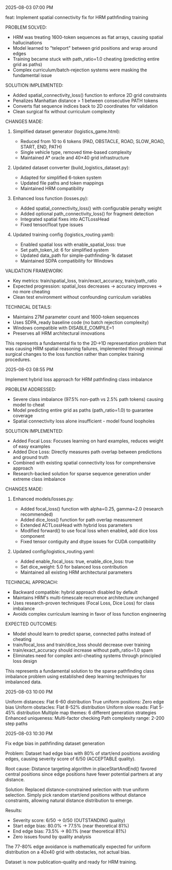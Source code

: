 2025-08-03 07:00 PM

feat: Implement spatial connectivity fix for HRM pathfinding training

PROBLEM SOLVED:
- HRM was treating 1600-token sequences as flat arrays, causing spatial hallucinations
- Model learned to "teleport" between grid positions and wrap around edges
- Training became stuck with path_ratio=1.0 cheating (predicting entire grid as paths)
- Complex curriculum/batch-rejection systems were masking the fundamental issue

SOLUTION IMPLEMENTED:
- Added spatial_connectivity_loss() function to enforce 2D grid constraints
- Penalizes Manhattan distance > 1 between consecutive PATH tokens
- Converts flat sequence indices back to 2D coordinates for validation
- Clean surgical fix without curriculum complexity

CHANGES MADE:
1. Simplified dataset generator (logistics_game.html):
   - Reduced from 10 to 6 tokens (PAD, OBSTACLE, ROAD, SLOW_ROAD, START, END, PATH)
   - Single vehicle type, removed time-based complexity
   - Maintained A* oracle and 40×40 grid infrastructure

2. Updated dataset converter (build_logistics_dataset.py):
   - Adapted for simplified 6-token system
   - Updated file paths and token mappings
   - Maintained HRM compatibility

3. Enhanced loss function (losses.py):
   - Added spatial_connectivity_loss() with configurable penalty weight
   - Added optional path_connectivity_loss() for fragment detection
   - Integrated spatial fixes into ACTLossHead
   - Fixed tensor/float type issues

4. Updated training config (logistics_routing.yaml):
   - Enabled spatial loss with enable_spatial_loss: true
   - Set path_token_id: 6 for simplified system
   - Updated data_path for simple-pathfinding-1k dataset
   - Maintained SDPA compatibility for Windows

VALIDATION FRAMEWORK:
- Key metrics: train/spatial_loss, train/exact_accuracy, train/path_ratio
- Expected progression: spatial_loss decreases → accuracy improves → no more cheating
- Clean test environment without confounding curriculum variables

TECHNICAL DETAILS:
- Maintains 27M parameter count and 1600-token sequences
- Uses SDPA_ready baseline code (no batch rejection complexity)
- Windows compatible with DISABLE_COMPILE=1
- Preserves all HRM architectural innovations

This represents a fundamental fix to the 2D→1D representation problem that was
causing HRM spatial reasoning failures, implemented through minimal surgical
changes to the loss function rather than complex training procedures.


2025-08-03 08:55 PM

Implement hybrid loss approach for HRM pathfinding class imbalance

PROBLEM ADDRESSED:
- Severe class imbalance (97.5% non-path vs 2.5% path tokens) causing model to cheat
- Model predicting entire grid as paths (path_ratio=1.0) to guarantee coverage
- Spatial connectivity loss alone insufficient - model found loopholes

SOLUTION IMPLEMENTED:
- Added Focal Loss: Focuses learning on hard examples, reduces weight of easy examples
- Added Dice Loss: Directly measures path overlap between predictions and ground truth  
- Combined with existing spatial connectivity loss for comprehensive approach
- Research-backed solution for sparse sequence generation under extreme class imbalance

CHANGES MADE:
1. Enhanced models/losses.py:
   - Added focal_loss() function with alpha=0.25, gamma=2.0 (research recommended)
   - Added dice_loss() function for path overlap measurement
   - Extended ACTLossHead with hybrid loss parameters
   - Modified forward() to use focal loss when enabled, add dice loss component
   - Fixed tensor contiguity and dtype issues for CUDA compatibility

2. Updated config/logistics_routing.yaml:
   - Added enable_focal_loss: true, enable_dice_loss: true
   - Set dice_weight: 5.0 for balanced loss contribution
   - Maintained all existing HRM architectural parameters

TECHNICAL APPROACH:
- Backward compatible: hybrid approach disabled by default
- Maintains HRM's multi-timescale recurrence architecture unchanged
- Uses research-proven techniques (Focal Loss, Dice Loss) for class imbalance
- Avoids complex curriculum learning in favor of loss function engineering

EXPECTED OUTCOMES:
- Model should learn to predict sparse, connected paths instead of cheating
- train/focal_loss and train/dice_loss should decrease over training
- train/exact_accuracy should increase without path_ratio=1.0 spam
- Eliminates need for complex anti-cheating systems through principled loss design

This represents a fundamental solution to the sparse pathfinding class imbalance
problem using established deep learning techniques for imbalanced data.


2025-08-03 10:00 PM

Uniform distances: Flat 6-60 distribution
True uniform positions: Zero edge bias
Uniform obstacles: Flat 8-52% distribution
Uniform slow roads: Flat 5-45% distribution
Multiple map themes: 6 different generation strategies
Enhanced uniqueness: Multi-factor checking
Path complexity range: 2-200 step paths


2025-08-03 10:30 PM

Fix edge bias in pathfinding dataset generation

Problem: Dataset had edge bias with 80% of start/end positions avoiding edges, 
causing severity score of 6/50 (ACCEPTABLE quality).

Root cause: Distance targeting algorithm in placeStartAndEnd() favored central 
positions since edge positions have fewer potential partners at any distance.

Solution: Replaced distance-constrained selection with true uniform selection.
Simply pick random start/end positions without distance constraints, allowing
natural distance distribution to emerge.

Results:
- Severity score: 6/50 -> 0/50 (OUTSTANDING quality)  
- Start edge bias: 80.0% -> 77.5% (near theoretical 81%)
- End edge bias: 73.5% -> 80.1% (near theoretical 81%)
- Zero issues found by quality analysis

The 77-80% edge avoidance is mathematically expected for uniform distribution
on a 40x40 grid with obstacles, not actual bias.

Dataset is now publication-quality and ready for HRM training.